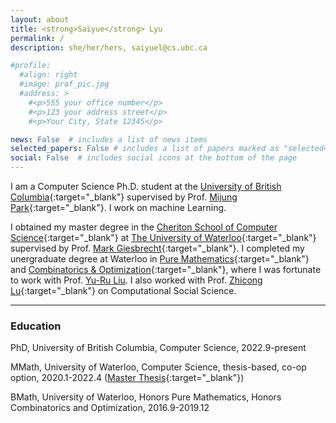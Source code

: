 ```yaml
---
layout: about
title: <strong>Saiyue</strong> Lyu  
permalink: /
description: she/her/hers, saiyuel@cs.ubc.ca

#profile:
  #align: right
  #image: prof_pic.jpg
  #address: >
    #<p>555 your office number</p>
    #<p>123 your address street</p>
    #<p>Your City, State 12345</p>

news: False  # includes a list of news items
selected_papers: False # includes a list of papers marked as "selected={true}"
social: False  # includes social icons at the bottom of the page
---
```


I am a Computer Science Ph.D. student at the [University of British Columbia](https://www.cs.ubc.ca/){:target="\_blank"} supervised by Prof. [Mijung Park](https://www.cs.ubc.ca/~mijungp/){:target="\_blank"}. I work on machine Learning.

I obtained my master degree in the [Cheriton School of Computer Science](https://www.cs.uwaterloo.ca){:target="\_blank"} at [The University of Waterloo](https://www.uwaterloo.ca){:target="\_blank"} supervised by Prof. [Mark Giesbrecht](https://cs.uwaterloo.ca/~mwg){:target="\_blank"}. I completed my unergraduate degree at Waterloo in [Pure Mathematics](https://uwaterloo.ca/pure-mathematics/){:target="\_blank"} and [Combinatorics & Optimization](https://uwaterloo.ca/combinatorics-and-optimization/){:target="\_blank"}, where I was fortunate to work with Prof. [Yu-Ru Liu](https://uwaterloo.ca/scholar/yrliu). I also worked with Prof. [Zhicong Lu](http://www.cs.utoronto.ca/~luzhc/){:target="\_blank"} on Computational Social Science.


- - -
### Education
<i class="fas fa-graduation-cap"></i> PhD, University of British Columbia, Computer Science, 2022.9-present

<i class="fas fa-graduation-cap"></i> MMath, University of Waterloo, Computer Science, thesis-based, co-op option, 2020.1-2022.4 ([Master Thesis](http://hdl.handle.net/10012/18243){:target="\_blank"})

<i class="fas fa-graduation-cap"></i> BMath, University of Waterloo, Honors Pure Mathematics, Honors Combinatorics and Optimization, 2016.9-2019.12
